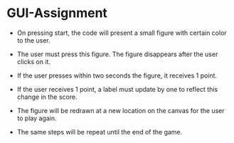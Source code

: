 # GUI-Assignment
- On pressing start, the code will present a small figure with certain color to the user.

- The user must press this figure. The figure disappears after the user clicks on it.

- If the user presses within two seconds the figure, it receives 1 point.

- If the user receives 1 point, a label must update by one to reflect this change in the score.

- The figure will be redrawn at a new location on the canvas for the user to play again.

- The same steps will be repeat until the end of the game.
